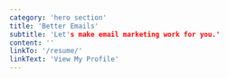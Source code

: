 ```yaml
---
category: 'hero section'
title: 'Better Emails'
subtitle: 'Let's make email marketing work for you.'
content: ''
linkTo: '/resume/'
linkText: 'View My Profile'
---
```

